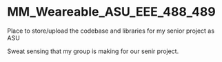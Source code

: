 # MM_Weareable_ASU_EEE_488_489
Place to store/upload the codebase and libraries for my senior project as ASU

Sweat sensing that my group is making for our senir project. 

